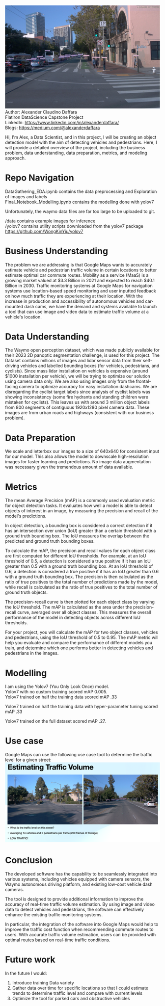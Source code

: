![header](https://raw.githubusercontent.com/alexanderdaffara/Object_Detection_with_yolov7/main/data/15844593126368860820_3260_000_3280_000%3B1559178780337582.jpg)
Author: Alexander Claudino Daffara  
Flatiron DataScience Capstone Project  
LinkedIn: https://www.linkedin.com/in/alexanderdaffara/  
Blogs: https://medium.com/@alexanderdaffara  

Hi, I'm Alex, a Data Scientist, and in this project, I will be creating an object detection model with the aim of detecting vehicles and pedestrians. Here, I will provide a detailed overview of the project, including the business problem, data understanding, data preparation, metrics, and modeling approach.

# Repo Navigation
DataGathering_EDA.ipynb contains the data preprocessing and Exploration of images and labels  
Final_Notebook_Modelling.ipynb contains the modelling done with yolov7  
  
Unfortunately, the waymo data files are far too large to be uploaded to git.  
  
/data contains example images for inference  
/yolov7 contains utility scripts downloaded from the yolov7 package https://github.com/WongKinYiu/yolov7  


# Business Understanding
The problem we are addressing is that Google Maps wants to accurately estimate vehicle and pedestrian traffic volume in certain locations to better estimate optimal car commute routes. Mobility as a service (MaaS) is a growing market valued at $3.3 Billion in 2021 and expected to reach $40.1 Billion in 2030. Traffic monitoring systems at Google Maps for navigation systems use location-based speed monitoring and user inputted feedback on how much traffic they are experiencing at their location. With the increase in production and accessibility of autonomous vehicles and car-mounted dash cams, we have the demand and systems available to launch a tool that can use image and video data to estimate traffic volume at a vehicle's location.

# Data Understanding
The Waymo open perception dataset, which was made publicly available for their 2023 2D panoptic segmentation challenge, is used for this project. The Dataset contains millions of images and lidar sensor data from their self-driving vehicles and labelled bounding boxes (for vehicles, pedestrians, and cyclists). Since mass lidar installation on vehicles is expensive (around $1000 installation per vehicle), we will be trying to optimize our solution using camera data only. We are also using images only from the frontal-facing camera to optimize accuracy for easy installation dashcams. We are disregarding the cyclist target labels since analysis of cyclist labels was showing inconsistency (some fire hydrants and standing children were mistaken for cyclists). This leaves us with around 3 million object labels from 800 segments of contiguous 1920x1280 pixel camera data. These images are from urban roads and highways (consistent with our business problem).

# Data Preparation
We scale and letterbox our images to a size of 640x640 for consistent input for our model. This also allows the model to downscale high-resolution images for faster learning and predictions. No image data augmentation was necessary given the tremendous amount of data available.

# Metrics
The mean Average Precision (mAP) is a commonly used evaluation metric for object detection tasks. It evaluates how well a model is able to detect objects of interest in an image, by measuring the precision and recall of the model's predictions.

In object detection, a bounding box is considered a correct detection if it has an intersection over union (IoU) greater than a certain threshold with a ground truth bounding box. The IoU measures the overlap between the predicted and ground truth bounding boxes.

To calculate the mAP, the precision and recall values for each object class are first computed for different IoU thresholds. For example, at an IoU threshold of 0.5, a detection is considered a true positive if it has an IoU greater than 0.5 with a ground truth bounding box. At an IoU threshold of 0.6, a detection is considered a true positive if it has an IoU greater than 0.6 with a ground truth bounding box. The precision is then calculated as the ratio of true positives to the total number of predictions made by the model, while recall is calculated as the ratio of true positives to the total number of ground truth objects.

The precision-recall curve is then plotted for each object class by varying the IoU threshold. The mAP is calculated as the area under the precision-recall curve, averaged over all object classes. This measures the overall performance of the model in detecting objects across different IoU thresholds.

For your project, you will calculate the mAP for two object classes, vehicles and pedestrians, using the IoU threshold of 0.5 to 0.95. The mAP metric will help you evaluate and compare the performance of different models you train, and determine which one performs better in detecting vehicles and pedestrians in the images.

# Modelling
I am using the Yolov7 (You Only Look Once) model.  
Yolov7 with no custom training scored mAP 0.005.  
Yolov7 trained on half the training data scored mAP .33  

Yolov7 trained on half the training data with hyper-parameter tuning scored mAP .33  

Yolov7 trained on the full dataset scored mAP .27.

# Use case
Google Maps can use the following use case tool to determine the traffic level for a given street:
![usecase](https://raw.githubusercontent.com/alexanderdaffara/Object_Detection_with_yolov7/main/data/use_case.png)

# Conclusion
The developed software has the capability to be seamlessly integrated into various systems, including vehicles equipped with camera sensors, the Waymo autonomous driving platform, and existing low-cost vehicle dash cameras.

The tool is designed to provide additional information to improve the accuracy of real-time traffic volume estimation. By using image and video data to detect vehicles and pedestrians, the software can effectively enhance the existing traffic monitoring systems.

In particular, the integration of the software into Google Maps would help to improve the traffic cost function when recommending commute routes to users. With accurate traffic volume estimation, users can be provided with optimal routes based on real-time traffic conditions.

# Future work 
In the future I would:
1. Introduce training Data variety 
2. Gather data over time for specific locations so that I could estimate trends to determine traffic level and compare with current levels
3. Optimize the tool for parked cars and obstructive vehicles




